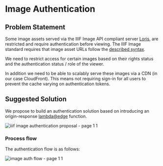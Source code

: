 # Image Authentication

## Problem Statement

Some image assets served via the IIIF Image API compliant server [Loris](https://github.com/loris-imageserver/loris), are restricted and require authentication before viewing. The IIIF Image standard requires that image asset URLs follow the [described syntax](http://iiif.io/api/image/2.1/#canonical-uri-syntax).

We need to restrict access for certain images based on their rights status and the authentication status / role of the viewer.

In addition we need to be able to scalably serve these images via a CDN (in our case CloudFront). This means not requiring sign-in for all users to prevent the cache varying on authentication tokens.

## Suggested Solution

We propose to build an authentication solution based on introducing an origin-response [lambda@edge](https://docs.aws.amazon.com/lambda/latest/dg/lambda-edge.html) function.

![iiif image authentication proposal - page 1 1](https://user-images.githubusercontent.com/953792/39766686-c5df6b6c-52dc-11e8-9434-4635d5855f21.png)

### Process flow

The authentication flow is as follows:

![image auth flow - page 1 1](https://user-images.githubusercontent.com/953792/39766720-d217ff84-52dc-11e8-908f-4f660ac1402c.png)
